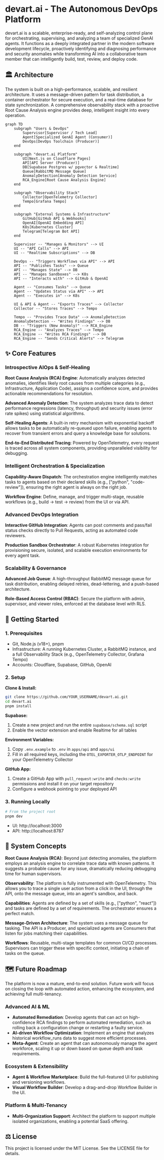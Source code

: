 # devart.ai - The Autonomous DevOps Platform

devart.ai is a scalable, enterprise-ready, and self-analyzing control plane for orchestrating, supervising, and analyzing a team of specialized GenAI agents. It functions as a deeply integrated partner in the modern software development lifecycle, proactively identifying and diagnosing performance and security anomalies while transforming AI into a collaborative team member that can intelligently build, test, review, and deploy code.

## 🏛️ Architecture

The system is built on a high-performance, scalable, and resilient architecture. It uses a message-driven pattern for task distribution, a container orchestrator for secure execution, and a real-time database for state synchronization. A comprehensive observability stack with a proactive Root Cause Analysis engine provides deep, intelligent insight into every operation.

```mermaid
graph TD
    subgraph "Users & DevOps"
        Supervisor[Supervisor / Tech Lead]
        Agent[Specialized GenAI Agent (Consumer)]
        DevOps[DevOps Toolchain (Producer)]
    end

    subgraph "devart.ai Platform"
        UI[Next.js on Cloudflare Pages]
        API[API Server (Producer)]
        DB[Supabase Postgres w/ pgvector & Realtime]
        Queue[RabbitMQ Message Queue]
        AnomalyDetection[Anomaly Detection Service]
        RCA_Engine[Root Cause Analysis Engine]
    end
    
    subgraph "Observability Stack"
        Collector[OpenTelemetry Collector]
        Tempo[Grafana Tempo]
    end

    subgraph "External Systems & Infrastructure"
        GitHub[GitHub API & Webhooks]
        OpenAI[OpenAI Embedding API]
        K8s[Kubernetes Cluster]
        Telegram[Telegram Bot API]
    end

    Supervisor -- "Manages & Monitors" --> UI
    UI -- "API Calls" --> API
    UI -- "Realtime Subscriptions" --> DB

    DevOps -- "Triggers Workflows via API" --> API
    API -- "Publishes Tasks" --> Queue
    API -- "Manages State" --> DB
    API -- "Manages Sandboxes" --> K8s
    API -- "Interacts with" --> GitHub & OpenAI

    Agent -- "Consumes Tasks" --> Queue
    Agent -- "Updates Status via API" --> API
    Agent -- "Executes in" --> K8s
    
    UI & API & Agent -- "Exports Traces" --> Collector
    Collector -- "Stores Traces" --> Tempo
    
    Tempo -- "Provides Trace Data" --> AnomalyDetection
    AnomalyDetection -- "Writes Findings" --> DB
    DB -- "Triggers (New Anomaly)" --> RCA_Engine
    RCA_Engine -- "Analyzes Traces" --> Tempo
    RCA_Engine -- "Writes RCA Findings" --> DB
    RCA_Engine -- "Sends Critical Alerts" --> Telegram
```

## ✨ Core Features

### Introspective AIOps & Self-Healing

**Root Cause Analysis (RCA) Engine**: Automatically analyzes detected anomalies, identifies likely root causes from multiple categories (e.g., Infrastructure, Application Code), assigns a confidence score, and provides actionable recommendations for resolution.

**Advanced Anomaly Detection**: The system analyzes trace data to detect performance regressions (latency, throughput) and security issues (error rate spikes) using statistical algorithms.

**Self-Healing Agents**: A built-in retry mechanism with exponential backoff allows tasks to be automatically re-queued upon failure, enabling agents to recover from transient errors and query a knowledge base for solutions.

**End-to-End Distributed Tracing**: Powered by OpenTelemetry, every request is traced across all system components, providing unparalleled visibility for debugging.

### Intelligent Orchestration & Specialization

**Capability-Aware Dispatch**: The orchestration engine intelligently matches tasks to agents based on their declared skills (e.g., ["python", "code-review"]), ensuring the right agent is always on the right job.

**Workflow Engine**: Define, manage, and trigger multi-stage, reusable workflows (e.g., build -> test -> review) from the UI or via API.

### Advanced DevOps Integration

**Interactive GitHub Integration**: Agents can post comments and pass/fail status checks directly to Pull Requests, acting as automated code reviewers.

**Production Sandbox Orchestrator**: A robust Kubernetes integration for provisioning secure, isolated, and scalable execution environments for every agent task.

### Scalability & Governance

**Advanced Job Queue**: A high-throughput RabbitMQ message queue for task distribution, enabling delayed retries, dead-lettering, and a push-based architecture.

**Role-Based Access Control (RBAC)**: Secure the platform with admin, supervisor, and viewer roles, enforced at the database level with RLS.

## 🚀 Getting Started

### 1. Prerequisites

- Git, Node.js (v18+), pnpm
- Infrastructure: A running Kubernetes Cluster, a RabbitMQ instance, and a full Observability Stack (e.g., OpenTelemetry Collector, Grafana Tempo)
- Accounts: Cloudflare, Supabase, GitHub, OpenAI

### 2. Setup

**Clone & Install:**
```bash
git clone https://github.com/YOUR_USERNAME/devart.ai.git
cd devart.ai
pnpm install
```

**Supabase:**
1. Create a new project and run the entire `supabase/schema.sql` script
2. Enable the vector extension and enable Realtime for all tables

**Environment Variables:**
1. Copy `.env.example` to `.env` in `apps/api` and `apps/ui`
2. Fill in all required keys, including the `OTEL_EXPORTER_OTLP_ENDPOINT` for your OpenTelemetry Collector

**GitHub App:**
1. Create a GitHub App with `pull_request:write` and `checks:write` permissions and install it on your target repository
2. Configure a webhook pointing to your deployed API

### 3. Running Locally

```bash
# From the project root
pnpm dev
```

- UI: http://localhost:3000
- API: http://localhost:8787

## 🧠 System Concepts

**Root Cause Analysis (RCA)**: Beyond just detecting anomalies, the platform employs an analysis engine to correlate trace data with known patterns. It suggests a probable cause for any issue, dramatically reducing debugging time for human supervisors.

**Observability**: The platform is fully instrumented with OpenTelemetry. This allows you to trace a single user action from a click in the UI, through the API, onto the message queue, into an agent's sandbox, and back.

**Capabilities**: Agents are defined by a set of skills (e.g., ["python", "react"]) and tasks are defined by a set of requirements. The orchestrator ensures a perfect match.

**Message-Driven Architecture**: The system uses a message queue for tasking. The API is a Producer, and specialized agents are Consumers that listen for jobs matching their capabilities.

**Workflows**: Reusable, multi-stage templates for common CI/CD processes. Supervisors can trigger these with specific context, initiating a chain of tasks on the queue.

## 🗺️ Future Roadmap

The platform is now a mature, end-to-end solution. Future work will focus on closing the loop with automated action, enhancing the ecosystem, and achieving full multi-tenancy.

### Advanced AI & ML

- **Automated Remediation**: Develop agents that can act on high-confidence RCA findings to perform automated remediation, such as rolling back a configuration change or restarting a faulty service.
- **AI-driven Workflow Optimization**: Implement an engine that analyzes historical workflow_runs data to suggest more efficient processes.
- **Meta-Agent**: Create an agent that can autonomously manage the agent workforce, scaling it up or down based on queue depth and task requirements.

### Ecosystem & Extensibility

- **Agent & Workflow Marketplace**: Build the full-featured UI for publishing and versioning workflows.
- **Visual Workflow Builder**: Develop a drag-and-drop Workflow Builder in the UI.

### Platform & Multi-Tenancy

- **Multi-Organization Support**: Architect the platform to support multiple isolated organizations, enabling a potential SaaS offering.

## ⚖️ License

This project is licensed under the MIT License. See the LICENSE file for details.